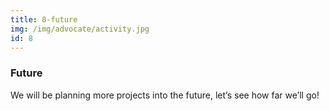 ```yaml
---
title: 8-future
img: /img/advocate/activity.jpg
id: 8
---
```


### Future 
We will be planning more projects into the future, let’s see how far we’ll go!